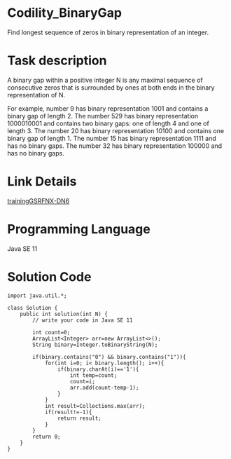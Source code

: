 # Codility_BinaryGap
Find longest sequence of zeros in binary representation of an integer.

# Task description
A binary gap within a positive integer N is any maximal sequence of consecutive zeros that is surrounded by ones at both ends in the binary representation of N.

For example, number 9 has binary representation 1001 and contains a binary gap of length 2. The number 529 has binary representation 1000010001 and contains two binary gaps: one of length 4 and one of length 3. The number 20 has binary representation 10100 and contains one binary gap of length 1. The number 15 has binary representation 1111 and has no binary gaps. The number 32 has binary representation 100000 and has no binary gaps.

# Link Details
[trainingGSRFNX-DN6](https://app.codility.com/demo/results/trainingGSRFNX-DN6/)

# Programming Language
Java SE 11

# Solution Code

```
import java.util.*;

class Solution {
    public int solution(int N) {
        // write your code in Java SE 11

        int count=0;
        ArrayList<Integer> arr=new ArrayList<>();
        String binary=Integer.toBinaryString(N);

        if(binary.contains("0") && binary.contains("1")){
            for(int i=0; i< binary.length(); i++){
                if(binary.charAt(i)=='1'){
                    int temp=count;
                    count=i;
                    arr.add(count-temp-1);
                }
            }
            int result=Collections.max(arr);
            if(result!=-1){
                return result;
            }
        }
        return 0;
    }
}
```
